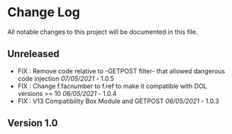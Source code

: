 # Change Log
All notable changes to this project will be documented in this file.

## Unreleased

- FIX : Remove code relative to -GETPOST filter- that allowed dangerous code injection *07/05/2021* - 1.0.5
- FIX : Change f.facnumber to f.ref to make it compatible with DOL versions >= 10 *06/05/2021* - 1.0.4
- FIX : V13 Compatibility Box Module and GETPOST *06/05/2021* - 1.0.3

## Version 1.0
